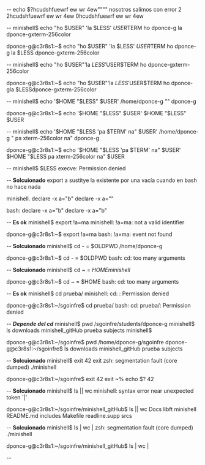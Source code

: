 --
echo $?hcudshfuewrf ew  wr 4ew""""
nosotros salimos con error 2
2hcudshfuewrf ew wr 4ew
0hcudshfuewrf ew wr 4ew

--
minishell$ echo "ho   $USER"  'la   $LESS'   $USER$TERM
ho   dponce-g la    dponce-gxterm-256color

dponce-g@c3r8s1:~$ echo "ho   $USER"  'la   $LESS'   $USER$TERM
ho   dponce-g la   $LESS dponce-gxterm-256color

--
minishell$ echo "ho   $USER"'la   $LESS'$USER$TERM
ho      dponce-gxterm-256color

dponce-g@c3r8s1:~$ echo "ho   $USER"'la   $LESS'$USER$TERM
ho   dponce-gla   $LESSdponce-gxterm-256color

--
minishell$ echo '$HOME "$LESS" $USER'
/home/dponce-g "" dponce-g

dponce-g@c3r8s1:~$ echo '$HOME "$LESS" $USER'
$HOME "$LESS" $USER

--
minishell$ echo '$HOME "$LESS 'pa $TERM' na" $USER'
/home/dponce-g " pa xterm-256color na" dponce-g

dponce-g@c3r8s1:~$ echo '$HOME "$LESS 'pa $TERM' na" $USER'
$HOME "$LESS pa xterm-256color na" $USER

--
minishell$ $LESS
execve: Permission denied

-- **Solcuionado**
export a
sustitye la existente por una vacía cuando en bash no hace nada

minishell.
declare -x a="b"
declare -x a=""

bash:
declare -x a="b"
declare -x a="b"

-- **Es ok**
minishell$ export !a=ma
minishell: !a=ma: not a valid identifier

dponce-g@c3r8s1:~$ export !a=ma
bash: !a=ma: event not found

-- **Solcuionado**
minishell$ cd - = $OLDPWD
/home/dponce-g

dponce-g@c3r8s1:~$ cd - = $OLDPWD
bash: cd: too many arguments

-- **Solcuionado**
minishell$ cd ~ = $HOME
minishell$ 

dponce-g@c3r8s1:~$ cd ~ = $HOME
bash: cd: too many arguments

-- **Es ok**
minishell$ cd prueba/
minishell: cd: : Permission denied

dponce-g@c3r8s1:~/sgoinfre$ cd prueba/
bash: cd: prueba/: Permission denied

-- ***Depende del cd***
minishell$ pwd
/sgoinfre/students/dponce-g
minishell$ ls
downloads  minishell_gitHub  prueba  subjects
minishell$ 

dponce-g@c3r8s1:~/sgoinfre$ pwd
/home/dponce-g/sgoinfre
dponce-g@c3r8s1:~/sgoinfre$ ls
downloads  minishell_gitHub  prueba  subjects

-- **Solcuionado**
minishell$ exit 42
exit
zsh: segmentation fault (core dumped)  ./minishell

dponce-g@c3r8s1:~/sgoinfre$ exit 42
exit
~% echo $?
42

-- **Solcuionado**
minishell$ ls || wc
minishell: syntax error near unexpected token `|'

dponce-g@c3r8s1:~/sgoinfre/minishell_gitHub$ ls || wc
Docs	  libft     minishell	   README.md
includes  Makefile  readline.supp  srcs

-- **Solcuionado**
minishell$ ls | wc |
zsh: segmentation fault (core dumped)  ./minishell

dponce-g@c3r8s1:~/sgoinfre/minishell_gitHub$ ls | wc |
> 

--
